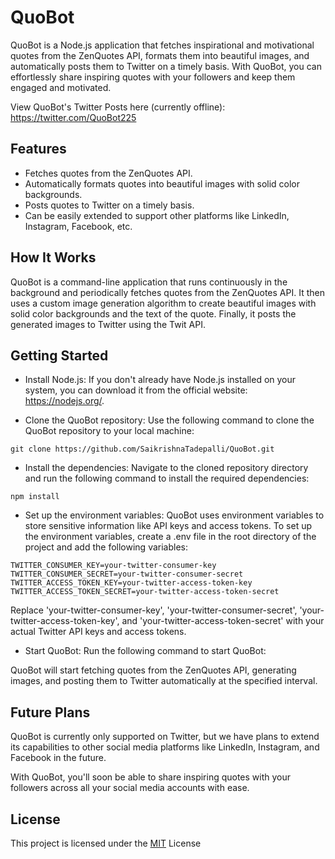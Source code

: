 
# QuoBot

QuoBot is a Node.js application that fetches inspirational and motivational quotes from the ZenQuotes API, formats them into beautiful images, and automatically posts them to Twitter on a timely basis. With QuoBot, you can effortlessly share inspiring quotes with your followers and keep them engaged and motivated.

View QuoBot's Twitter Posts here (currently offline): https://twitter.com/QuoBot225 




## Features

- Fetches quotes from the ZenQuotes API.
- Automatically formats quotes into beautiful images with solid color backgrounds.
- Posts quotes to Twitter on a timely basis.
- Can be easily extended to support other platforms like LinkedIn, Instagram, Facebook, etc.


## How It Works

QuoBot is a command-line application that runs continuously in the background and periodically fetches quotes from the ZenQuotes API. It then uses a custom image generation algorithm to create beautiful images with solid color backgrounds and the text of the quote. Finally, it posts the generated images to Twitter using the Twit API.
## Getting Started

- Install Node.js: If you don't already have Node.js installed on your system, you can download it from the official website: https://nodejs.org/.

- Clone the QuoBot repository: Use the following command to clone the QuoBot repository to your local machine:

```
git clone https://github.com/SaikrishnaTadepalli/QuoBot.git
```

- Install the dependencies: Navigate to the cloned repository directory and run the following command to install the required dependencies:

```
npm install

```

- Set up the environment variables: QuoBot uses environment variables to store sensitive information like API keys and access tokens. To set up the environment variables, create a .env file in the root directory of the project and add the following variables:
```
TWITTER_CONSUMER_KEY=your-twitter-consumer-key
TWITTER_CONSUMER_SECRET=your-twitter-consumer-secret
TWITTER_ACCESS_TOKEN_KEY=your-twitter-access-token-key
TWITTER_ACCESS_TOKEN_SECRET=your-twitter-access-token-secret
```

Replace 'your-twitter-consumer-key', 'your-twitter-consumer-secret', 'your-twitter-access-token-key', and 'your-twitter-access-token-secret' with your actual Twitter API keys and access tokens.

- Start QuoBot: Run the following command to start QuoBot:


QuoBot will start fetching quotes from the ZenQuotes API, generating images, and posting them to Twitter automatically at the specified interval.


## Future Plans

QuoBot is currently only supported on Twitter, but we have plans to extend its capabilities to other social media platforms like LinkedIn, Instagram, and Facebook in the future. 

With QuoBot, you'll soon be able to share inspiring quotes with your followers across all your social media accounts with ease.


## License

This project is licensed under the [MIT](https://choosealicense.com/licenses/mit/) License
